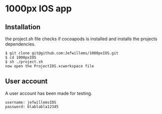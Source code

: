 # 1000px IOS app

## Installation
the project.sh file checks if cocoapods is installed and installs the projects dependencies.

    $ git clone git@github.com:Jefwillems/1000pxIOS.git
    $ cd 1000pxIOS
    $ sh ./project.sh
    now open the ProjectIOS.xcworkspace file

## User account
A user account has been made for testing.

    username: jefwillemsIOS
    password: blablabla12345
